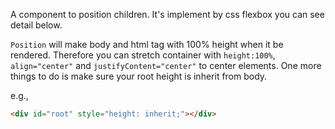 A component to position children. It's implement by css flexbox you can see detail below.

`Position` will make body and html tag with 100% height when it be rendered.
Therefore you can stretch container with `height:100%`, `align="center"` and `justifyContent="center"` to center elements.
One more things to do is make sure your root height is inherit from body.

e.g.,

```html
<div id="root" style="height: inherit;"></div>
```
